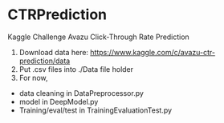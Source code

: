 # CTRPrediction

Kaggle Challenge
Avazu Click-Through Rate Prediction

1. Download data here: https://www.kaggle.com/c/avazu-ctr-prediction/data
2. Put .csv files into ./Data file holder
3. For now,
* data cleaning in DataPreprocessor.py
* model in DeepModel.py
* Training/eval/test in TrainingEvaluationTest.py
